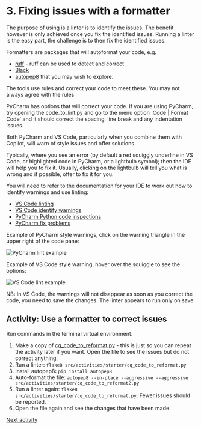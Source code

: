 # 3. Fixing issues with a formatter

The purpose of using is a linter is to identify the issues. The benefit however is only achieved once you fix the
identified issues. Running a linter is the easy part, the challenge is to then fix the identified issues.

Formatters are packages that will autoformat your code, e.g.

- [ruff](https://pypi.org/project/ruff/) - ruff can be used to detect and correct
- [Black](https://black.readthedocs.io/en/stable/)
- [autopep8](https://pypi.org/project/autopep8/) that you may wish to explore.

The tools use rules and correct your code to meet these. You may not always agree with the rules

PyCharm has options that will correct your code. If you are using PyCharm, try opening the code_to_lint.py and go to the
menu option 'Code | Format Code' and it should correct the spacing, line break and any indentation issues.

Both PyCharm and VS Code, particularly when you combine them with Copilot, will warn of style issues and offer
solutions.

Typically, where you see an error (by default a red squiggly underline in VS Code, or highlighted code in PyCharm, or a
lightbulb symbol); then the IDE will help you to fix it. Usually, clicking on the lightbulb will tell you what is wrong
and if possible, offer to fix it for you.

You will need to refer to the documentation for your IDE to work out how to identify warnings and use linting:

- [VS Code linting](https://code.visualstudio.com/docs/python/linting)
- [VS Code identify warnings](https://code.visualstudio.com/Docs/editor/editingevolved#_errors-warnings)
- [PyCharm Python code inspections](https://www.jetbrains.com/help/pycharm/running-inspections.html)
- [PyCharm fix problems](https://www.jetbrains.com/help/pycharm/resolving-problems.html)

Example of PyCharm style warnings, click on the warning triangle in the upper right of the code pane:

![PyCharm lint example](../img/pycharm-lint.png)

Example of VS Code style warning, hover over the squiggle to see the options:

![VS Code lint example](../img/vsc-lint.png)

NB: In VS Code, the warnings will not disappear as soon as you correct the code, you need to save the changes. The
linter appears to run only on save.

## Activity: Use a formatter to correct issues

Run commands in the terminal virtual environment.

1. Make a copy of [cq_code_to_reformat.py](../../src/activities/starter/cq_code_to_reformat.py) - this is just so you
   can repeat the activity later if you want. Open the file to see the issues but do not correct anything.
2. Run a linter: `flake8 src/activities/starter/cq_code_to_reformat.py`
3. Install autopep8: `pip install autopep8`
4. Auto-format the file: `autopep8 --in-place --aggressive --aggressive src/activities/starter/cq_code_to_reformat2.py`
5. Run a linter again: `flake8 src/activities/starter/cq_code_to_reformat.py`. Fewer issues should be reported.
6. Open the file again and see the changes that have been made.

[Next activity](3-04-github-actions.md)
